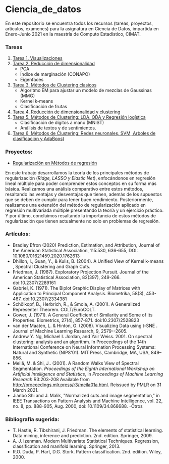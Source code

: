 # Ciencia_de_datos

En este repositorio se encuentra todos los recursos (tareas, proyectos, articulos, examenes) para la asignatura en Ciencia de Datos, impartida en Enero-Junio 2021 en la maestría de Computo Estadistico, CIMAT.

### Tareas
1. [Tarea 1. Visualizaciones](Tareas/Tarea_1)
2. [Tarea 2. Reducción de dimensionalidad](Tareas/Tarea_2)
	- PCA
	- Índice de marginación (CONAPO)
	- Eigenfaces
3. [Tarea 3. Métodos de Clustering clasicos](Tareas/Tarea_3)
	- Algoritmo EM para ajustar un modelo de mezclas de Gaussinas (MMG)
	- Kernel k-means
	- Clasificación de frutas
4. [Tarea 4. Reducción de dimensionalidad y clustering](Tareas/Tarea_4)
5. [Tarea 5. Métodos de Clustering: LDA, QDA y Regresión logística](Tareas/Tarea_5)
	 - Clasificación de dígitos a mano (MNIST)
	 - Análisis de textos y de sentimientos.
6. [Tarea 6. Métodos de Clustering: Redes neuronales, SVM, Arboles de clasificación y AdaBoost](Tareas/Tarea_6)

### Proyectos: 
- [Regularización en Métodos de regresión](Proyecto_final/)

En este trabajo desarrollamos la teoría de los principales métodos de regularización (*Ridge, LASSO y Elastic Net*), enfocándonos en regresión lineal múltiple para poder comprender estos conceptos en su forma más básica. Realizamos una análisis comparativo entre estos métodos, resaltando las ventajas y desventajas que tienen, además de los supuestos que se deben de cumplir para tener buen rendimiento. Posteriormente, realizamos una extensión del método de regularización aplicado en regresión multivariada múltiple presentando la teoría y un ejercicio práctico. Y por último, concluimos resaltando la importancia de estos métodos de regularización que tienen actualmente no solo en problemas de regresión. 

### Artículos: 
- Bradley Efron (2020) Prediction, Estimation, and Attribution, Journal of the American Statistical Association, 115:530, 636-655, DOI: 10.1080/01621459.2020.1762613
- Dhillon, I., Guan, Y., & Kulis, B. (2004). A Unified View of Kernel k-means , Spectral Clustering and Graph Cuts.
- Friedman, J. (1987). Exploratory Projection Pursuit. Journal of the American Statistical Association, 82(397), 249-266. doi:10.2307/2289161
- Gabriel, K. (1971). The Biplot Graphic Display of Matrices with Application to Principal Component Analysis. Biometrika, 58(3), 453-467. doi:10.2307/2334381
- Schölkopf, B., Herbrich, R., & Smola, A. (2001). A Generalized Representer Theorem. COLT/EuroCOLT.
- Gower, J. (1971). A General Coefficient of Similarity and Some of Its Properties. Biometrics, 27(4), 857-871. doi:10.2307/2528823
- van der Maaten, L. & Hinton, G. (2008). Visualizing Data using t-SNE . Journal of Machine Learning Research, 9, 2579--2605.
- Andrew Y. Ng, Michael I. Jordan, and Yair Weiss. 2001. On spectral clustering: analysis and an algorithm. In Proceedings of the 14th International Conference on Neural Information Processing Systems: Natural and Synthetic (NIPS'01). MIT Press, Cambridge, MA, USA, 849–856.
-  Meilă, M. &amp; Shi, J.. (2001). A Random Walks View of Spectral Segmentation. <i>Proceedings of the Eighth International Workshop on Artificial Intelligence and Statistics</i>, in <i>Proceedings of Machine Learning Research</i> R3:203-208 Available from http://proceedings.mlr.press/r3/meila01a.html. Reissued by PMLR on 31 March 2021.
- Jianbo Shi and J. Malik, "Normalized cuts and image segmentation," in IEEE Transactions on Pattern Analysis and Machine Intelligence, vol. 22, no. 8, pp. 888-905, Aug. 2000, doi: 10.1109/34.868688.
-Otros
### Bibliografía sugerida:
- T. Hastie, R. Tibshirani, J. Friedman. The elements of statistical learning. Data mining, inference and prediction. 2nd. edition. Springer, 2009.
- A. J. Izenman. Modern Multivariate Statistical Techniques. Regression, classification and manifold learning. Springer, 2013.
- R.O. Duda, P. Hart, D.G. Stork. Pattern classification. 2nd. edition. Wiley, 2000.